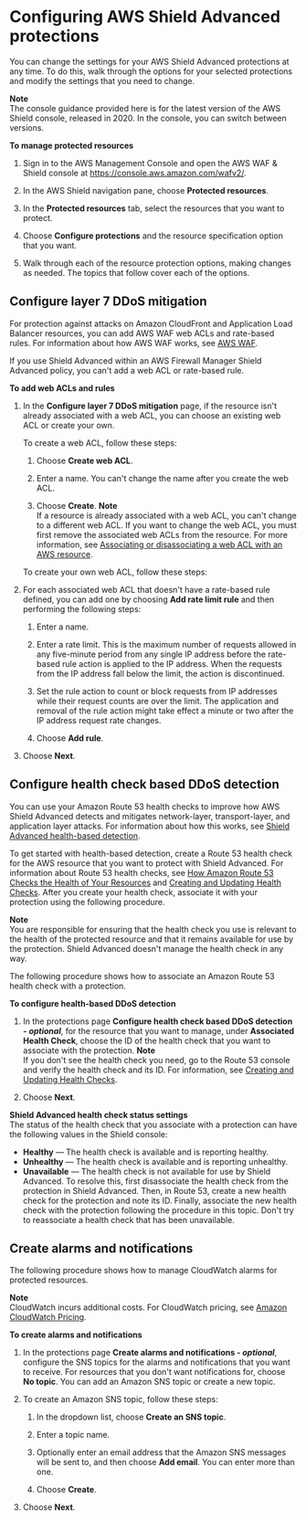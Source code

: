 # Configuring AWS Shield Advanced protections<a name="manage-protection"></a>

You can change the settings for your AWS Shield Advanced protections at any time\. To do this, walk through the options for your selected protections and modify the settings that you need to change\. 

**Note**  
The console guidance provided here is for the latest version of the AWS Shield console, released in 2020\. In the console, you can switch between versions\. 

**To manage protected resources**

1. Sign in to the AWS Management Console and open the AWS WAF & Shield console at [https://console\.aws\.amazon\.com/wafv2/](https://console.aws.amazon.com/wafv2/)\. 

1. In the AWS Shield navigation pane, choose **Protected resources**\.

1. In the **Protected resources** tab, select the resources that you want to protect\. 

1. Choose **Configure protections** and the resource specification option that you want\.

1. Walk through each of the resource protection options, making changes as needed\. The topics that follow cover each of the options\. 

## Configure layer 7 DDoS mitigation<a name="add-rule-ddos"></a>

For protection against attacks on Amazon CloudFront and Application Load Balancer resources, you can add AWS WAF web ACLs and rate\-based rules\. For information about how AWS WAF works, see [AWS WAF](waf-chapter.md)\. 

If you use Shield Advanced within an AWS Firewall Manager Shield Advanced policy, you can't add a web ACL or rate\-based rule\.

**To add web ACLs and rules**

1. In the **Configure layer 7 DDoS mitigation** page, if the resource isn't already associated with a web ACL, you can choose an existing web ACL or create your own\. 

   To create a web ACL, follow these steps:

   1. Choose **Create web ACL**\.

   1. Enter a name\. You can't change the name after you create the web ACL\.

   1. Choose **Create**\.
**Note**  
If a resource is already associated with a web ACL, you can't change to a different web ACL\. If you want to change the web ACL, you must first remove the associated web ACLs from the resource\. For more information, see [Associating or disassociating a web ACL with an AWS resource](web-acl-associating-aws-resource.md)\.

   To create your own web ACL, follow these steps:

1. For each associated web ACL that doesn't have a rate\-based rule defined, you can add one by choosing **Add rate limit rule** and then performing the following steps:

   1. Enter a name\.

   1. Enter a rate limit\. This is the maximum number of requests allowed in any five\-minute period from any single IP address before the rate\-based rule action is applied to the IP address\. When the requests from the IP address fall below the limit, the action is discontinued\. 

   1. Set the rule action to count or block requests from IP addresses while their request counts are over the limit\. The application and removal of the rule action might take effect a minute or two after the IP address request rate changes\. 

   1. Choose **Add rule**\.

1. Choose **Next**\. 

## Configure health check based DDoS detection<a name="associate-health-check"></a>

You can use your Amazon Route 53 health checks to improve how AWS Shield Advanced detects and mitigates network\-layer, transport\-layer, and application layer attacks\. For information about how this works, see [Shield Advanced health\-based detection](ddos-overview.md#ddos-advanced-health-check-option)\.

To get started with health\-based detection, create a Route 53 health check for the AWS resource that you want to protect with Shield Advanced\. For information about Route 53 health checks, see [How Amazon Route 53 Checks the Health of Your Resources](https://docs.aws.amazon.com/Route53/latest/DeveloperGuide/welcome-health-checks.html) and [Creating and Updating Health Checks](https://docs.aws.amazon.com/Route53/latest/DeveloperGuide/health-checks-creating.html)\. After you create your health check, associate it with your protection using the following procedure\. 

**Note**  
You are responsible for ensuring that the health check you use is relevant to the health of the protected resource and that it remains available for use by the protection\. Shield Advanced doesn't manage the health check in any way\. 

The following procedure shows how to associate an Amazon Route 53 health check with a protection\. 

**To configure health\-based DDoS detection**

1. In the protections page **Configure health check based DDoS detection \- *optional***, for the resource that you want to manage, under **Associated Health Check**, choose the ID of the health check that you want to associate with the protection\. 
**Note**  
If you don't see the health check you need, go to the Route 53 console and verify the health check and its ID\. For information, see [Creating and Updating Health Checks](https://docs.aws.amazon.com/Route53/latest/DeveloperGuide/health-checks-creating.html)\.

1. Choose **Next**\. 

**Shield Advanced health check status settings**  
The status of the health check that you associate with a protection can have the following values in the Shield console: 
+ **Healthy** — The health check is available and is reporting healthy\.
+ **Unhealthy** — The health check is available and is reporting unhealthy\.
+ **Unavailable** — The health check is not available for use by Shield Advanced\. To resolve this, first disassociate the health check from the protection in Shield Advanced\. Then, in Route 53, create a new health check for the protection and note its ID\. Finally, associate the new health check with the protection following the procedure in this topic\. Don't try to reassociate a health check that has been unavailable\.

## Create alarms and notifications<a name="add-alarm-ddos"></a>

The following procedure shows how to manage CloudWatch alarms for protected resources\. 

**Note**  
CloudWatch incurs additional costs\. For CloudWatch pricing, see [Amazon CloudWatch Pricing](https://aws.amazon.com/cloudwatch/pricing/)\.<a name="add-cw-procedure"></a>

**To create alarms and notifications**

1. In the protections page **Create alarms and notifications \- *optional***, configure the SNS topics for the alarms and notifications that you want to receive\. For resources that you don't want notifications for, choose **No topic**\. You can add an Amazon SNS topic or create a new topic\. 

1. To create an Amazon SNS topic, follow these steps:

   1. In the dropdown list, choose **Create an SNS topic**\.

   1. Enter a topic name\. 

   1. Optionally enter an email address that the Amazon SNS messages will be sent to, and then choose **Add email**\. You can enter more than one\.

   1. Choose **Create**\.

1. Choose **Next**\.
